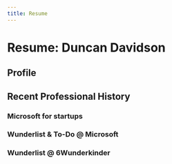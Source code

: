 ```yaml
---
title: Resume
---
```


# Resume: Duncan Davidson

## Profile

## Recent Professional History

### Microsoft for startups

### Wunderlist & To-Do @ Microsoft

### Wunderlist @ 6Wunderkinder
